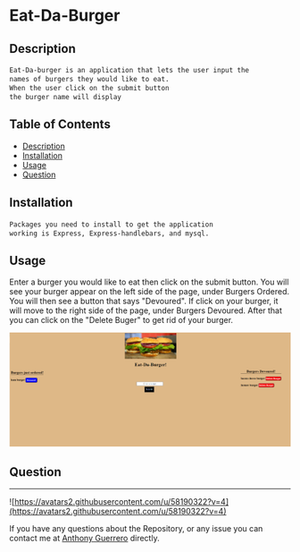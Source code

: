 # Eat-Da-Burger

## Description
``` 
Eat-Da-burger is an application that lets the user input the 
names of burgers they would like to eat. 
When the user click on the submit button 
the burger name will display
```

## Table of Contents 

* [Description](#Description)
* [Installation](#Installation)
* [Usage](#Usage)
* [Question](#Question)


## Installation
```
Packages you need to install to get the application 
working is Express, Express-handlebars, and mysql.
```




## Usage

Enter a burger you would like to eat then click on the submit button. You will see your burger appear on the left side of the page, under Burgers Ordered.
You will then see a button that says "Devoured". If click on your burger, it will move to the right side of the page, under Burgers Devoured. After that you can click on the "Delete Buger" to get rid of your burger.

![home](/public/assets/Burger-app.png)



## Question
---
![https://avatars2.githubusercontent.com/u/58190322?v=4](https://avatars2.githubusercontent.com/u/58190322?v=4)

 If you have any questions about the Repository, or any issue you can contact me at [Anthony Guerrero](https://github.com/Anthony-G89) directly.


